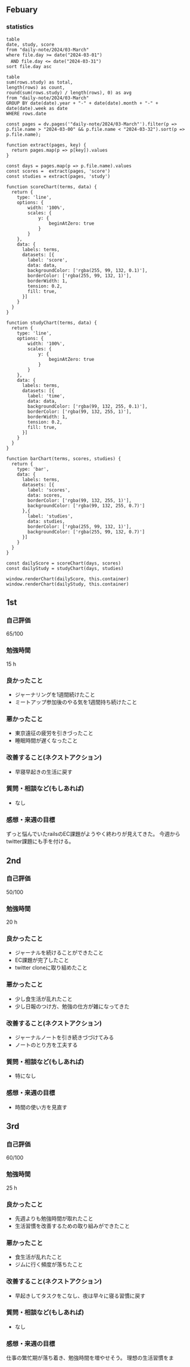 ## Febuary
### statistics

```dataview
table
date, study, score
from "daily-note/2024/03-March"
where file.day >= date("2024-03-01")
　AND file.day <= date("2024-03-31")
sort file.day asc
```

```dataview
table
sum(rows.study) as total,
length(rows) as count,
round(sum(rows.study) / length(rows), 0) as avg
from "daily-note/2024/03-March"
GROUP BY date(date).year + "-" + date(date).month + "-" + date(date).week as date
WHERE rows.date
```

```dataviewjs
const pages = dv.pages('"daily-note/2024/03-March"').filter(p => p.file.name > "2024-03-00" && p.file.name < "2024-03-32").sort(p => p.file.name);

function extract(pages, key) {
  return pages.map(p => p[key]).values
}

const days = pages.map(p => p.file.name).values  
const scores =  extract(pages, 'score')
const studies = extract(pages, 'study')

function scoreChart(terms, data) {
  return {
    type: 'line',
    options: {
	    width: '100%',
		scales: {
			y: {
				beginAtZero: true
			}
		}
	},
    data: {
      labels: terms,
      datasets: [{
        label: 'score',
        data: data,
        backgroundColor: ['rgba(255, 99, 132, 0.1)'],  
        borderColor: ['rgba(255, 99, 132, 1)'],  
        borderWidth: 1,
        tension: 0.2,
		fill: true,
      }]
    }
  }
}

function studyChart(terms, data) {
  return {
    type: 'line',
    options: {
	    width: '100%',
		scales: {
			y: {
				beginAtZero: true
			}
		}
	},
    data: {
      labels: terms,
      datasets: [{
        label: 'time',
        data: data,
        backgroundColor: ['rgba(99, 132, 255, 0.1)'],  
        borderColor: ['rgba(99, 132, 255, 1)'],  
        borderWidth: 1,
		tension: 0.2,
		fill: true,
      }]
    }
  }
}

function barChart(terms, scores, studies) {
  return {
    type: 'bar',
    data: {
      labels: terms,
      datasets: [{
        label: 'scores',
        data: scores,
        borderColor: ['rgba(99, 132, 255, 1)'],
        backgroundColor: ['rgba(99, 132, 255, 0.7)']
      },{
        label: 'studies',
        data: studies,
        borderColor: ['rgba(255, 99, 132, 1)'],
        backgroundColor: ['rgba(255, 99, 132, 0.7)']
      }]
    }
  }
}

const dailyScore = scoreChart(days, scores)
const dailyStudy = studyChart(days, studies)

window.renderChart(dailyScore, this.container)
window.renderChart(dailyStudy, this.container)
```


## 1st
### 自己評価
65/100
### 勉強時間
15 h
### 良かったこと
- ジャーナリングを1週間続けたこと
- ミートアップ参加後のやる気を1週間持ち続けたこと
### 悪かったこと
- 東京遠征の疲労を引きづったこと
- 睡眠時間が遅くなったこと
### 改善すること(ネクストアクション)
- 早寝早起きの生活に戻す
### 質問・相談など(もしあれば)
- なし
### 感想・来週の目標 
ずっと悩んでいたrailsのEC課題がようやく終わりが見えてきた。
今週からtwitter課題にも手を付ける。

## 2nd
### 自己評価
50/100  
### 勉強時間
20 h  
### 良かったこと
- ジャーナルを続けることができたこと
- EC課題が完了したこと
- twitter cloneに取り組めたこと

### 悪かったこと
- 少し食生活が乱れたこと
- 少し日報のつけ方、勉強の仕方が雑になってきた

### 改善すること(ネクストアクション)
- ジャーナルノートを引き続きづづけてみる
- ノートのとり方を工夫する

### 質問・相談など(もしあれば)
- 特になし

### 感想・来週の目標
- 時間の使い方を見直す

## 3rd
### 自己評価
60/100
### 勉強時間
25 h
### 良かったこと
- 先週よりも勉強時間が取れたこと
- 生活習慣を改善するための取り組みができたこと
### 悪かったこと
- 食生活が乱れたこと
- ジムに行く頻度が落ちたこと
### 改善すること(ネクストアクション)
- 早起きしてタスクをこなし、夜は早々に寝る習慣に戻す
### 質問・相談など(もしあれば)
- なし
### 感想・来週の目標 
仕事の繁忙期が落ち着き、勉強時間を増やせそう。
理想の生活習慣をま